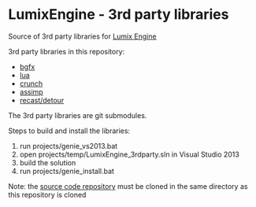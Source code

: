 # LumixEngine - 3rd party libraries
Source of 3rd party libraries for [Lumix Engine](https://github.com/nem0/LumixEngine)

3rd party libraries in this repository:

* [bgfx](https://github.com/bkaradzic/bgfx)
* [lua](https://github.com/LuaDist/lua)
* [crunch](https://github.com/richgel999/crunch)
* [assimp](https://github.com/assimp/assimp)
* [recast/detour](https://github.com/recastnavigation)

The 3rd party libraries are git submodules.

Steps to build and install the libraries:

1. run projects/genie_vs2013.bat
2. open projects/temp/LumixEngine_3rdparty.sln in Visual Studio 2013
3. build the solution
4. run projects/genie_install.bat

Note: the [source code repository](https://github.com/nem0/LumixEngine) must be cloned in the same directory as this repository is cloned

